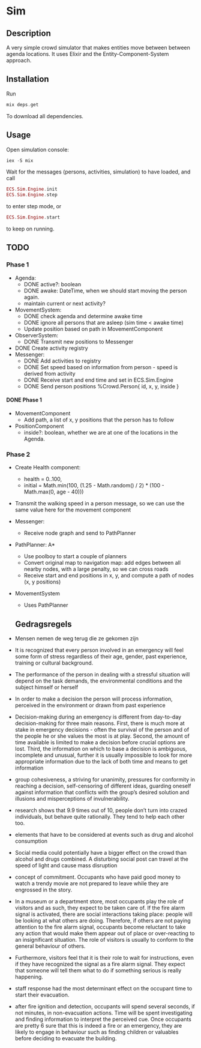 # Sim

## Description

A very simple crowd simulator that makes entities move between between agenda locations. It uses Elixir and the Entity-Component-System approach.


## Installation

Run
```c
mix deps.get
```
To download all dependencies.

## Usage

Open simulation console:
```c
iex -S mix
```
Wait for the messages (persons, activities, simulation) to have loaded, and call
```elixir
ECS.Sim.Engine.init
ECS.Sim.Engine.step
```
to enter step mode, or
```elixir
ECS.Sim.Engine.start
```
to keep on running.


## TODO

### Phase 1

- Agenda:
  - DONE active?: boolean
  - DONE awake: DateTime, when we should start moving the person again.
  - maintain current or next activity?
- MovementSystem:
  - DONE check agenda and determine awake time
  - DONE ignore all persons that are asleep (sim time < awake time)
  - Update position based on path in MovementComponent
- ObserverSystem:
  - DONE Transmit new positions to Messenger
- DONE Create activity registry
- Messenger:
  - DONE Add activities to registry
  - DONE Set speed based on information from person - speed is derived from activity
  - DONE Receive start and end time and set in ECS.Sim.Engine
  - DONE Send person positions %Crowd.Person{ id, x, y, inside }

#### DONE Phase 1
- MovementComponent
  - Add path, a list of x, y positions that the person has to follow
- PositionComponent
  - inside?: boolean, whether we are at one of the locations in the Agenda.

### Phase 2

- Create Health component:
  - health = 0..100,
  - initial = Math.min(100, (1.25 - Math.random() / 2) * (100 - Math.max(0, age - 40)))
- Transmit the walking speed in a person message, so we can use the same value here for the movement component
- Messenger:
  - Receive node graph and send to PathPlanner
- PathPlanner: A*
  - Use poolboy to start a couple of planners
  - Convert original map to navigation map: add edges between all nearby nodes, with a large penalty, so we can cross roads
  - Receive start and end positions in x, y, and compute a path of nodes (x, y positions)
- MovementSystem
  - Uses PathPlanner


  ## Gedragsregels

- Mensen nemen de weg terug die ze gekomen zijn
- It is recognized that every person involved in an emergency will feel some form of stress regardless of their age, gender, past experience, training or cultural background.
- The performance of the person in dealing with a stressful situation will depend on the task demands, the environmental conditions and the subject himself or herself
- In order to make a decision the person will process information, perceived in the environment or drawn from past experience
- Decision-making during an emergency is different from day-to-day decision-making for three main reasons. First, there is much more at stake in emergency decisions - often the survival of the person and of the people he or she values the most is at play. Second, the amount of time available is limited to make a decision before crucial options are lost. Third, the information on which to base a decision is ambiguous, incomplete and unusual, further it is usually impossible to look for more appropriate information due to the lack of both time and means to get information
- group cohesiveness, a striving for unanimity, pressures for conformity in reaching a decision, self-censoring of different ideas, guarding oneself against information that conflicts with the group’s desired solution and illusions and misperceptions of invulnerability.
- research shows that 9.9 times out of 10, people don’t turn into crazed individuals, but behave quite rationally. They tend to help each other too.
- elements that have to be considered at events such as drug and alcohol consumption
- Social media could potentially have a bigger effect on the crowd than alcohol and drugs combined. A disturbing social post can travel at the speed of light and cause mass disruption
- concept of commitment. Occupants who have paid good money to watch a trendy movie are not prepared to leave while they are engrossed in the story.
- In a museum or a department store, most occupants play the role of visitors and as such, they expect to be taken care of. If the fire alarm signal is activated, there are social interactions taking place: people will be looking at what others are doing. Therefore, if others are not paying attention to the fire alarm signal, occupants become reluctant to take any action that would make them appear out of place or over-reacting to an insignificant situation. The role of visitors is usually to conform to the general behaviour of others.
- Furthermore, visitors feel that it is their role to wait for instructions, even if they have recognized the signal as a fire alarm signal. They expect that someone will tell them what to do if something serious is really happening.
- staff response had the most determinant effect on the occupant time to start their evacuation.
- after fire ignition and detection, occupants will spend several seconds, if not minutes, in non-evacuation actions. Time will be spent investigating and finding information to interpret the perceived cue. Once occupants are pretty 6 sure that this is indeed a fire or an emergency, they are likely to engage in behaviour such as finding children or valuables before deciding to evacuate the building.
